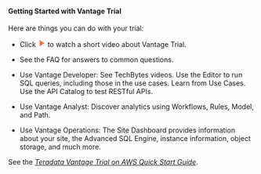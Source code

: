 #### Getting Started with Vantage Trial

Here are things you can do with your trial:
* Click ![play.png](play.png) to watch a short video about Vantage Trial.


* See the FAQ for answers to common questions.
* Use Vantage Developer: See TechBytes videos. Use the Editor to run SQL queries, including those in the use cases. Learn from Use Cases. Use the API Catalog to test RESTful APIs.
* Use Vantage Analyst: Discover analytics using Workflows, Rules, Model, and Path.
* Use Vantage Operations: The Site Dashboard provides information about your site, the Advanced SQL Engine, instance information, object storage, and much more.
     


See the _[Teradata Vantage Trial on AWS Quick Start Guide](https://docs.teradata.com/access/sources/dita/map?dita:mapPath=jzh1567636979792.ditamap)_.

